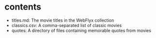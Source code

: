 # contents 
- titles.md: The movie titles in the WebFlyx collection 
- classics.csv: A comma-separated list of classic movies 
- quotes: A directory of files containing memorable quotes from movies

